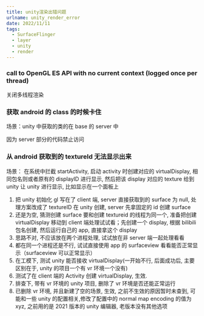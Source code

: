 ```yaml
---
title: unity渲染出错问题
urlname: unity_render_error
date: 2022/11/11
tags:
  - SurfaceFlinger
  - layer
  - unity
  - render
---
```


### call to OpenGL ES API with no current context (logged once per thread)

关闭多线程渲染

### 获取 android 的 class 的时候卡住

场景：unity 中获取的类的在 base 的 server 中

因为 server 部分的代码禁止访问

### 从 android 获取到的 textureId 无法显示出来

场景：
在系统中拦截 startActivity, 启动 activity 时创建对应的 virtualDisplay, 相同包名则或者原有的 displayID 进行显示, 然后把该 display 对应的 texture 给到 unity 让 unity 进行显示, 比如显示在一个面板上

1. 把 unity 初始化 gl 写在了 client 端, server 直接获取到的 surface 为 null, 处理方案改成了 textureID 在 unity 创建, server 先拿固定的 id 创建 surface
2. 还是为空, 猜测创建 surface 要和创建 textureid 的线程为同一个, 准备把创建 virtualDisplay 移动到 client 端处理试试看；先创建一个 display, 根据 bilibili 包名创建, 然后运行自己的 app, 直接拿这个 display
3. 思路不对, 不应该放在两个进程处理, 试试放在非 server 端一起处理看看
4. 都在同一个进程还是不行, 试试直接使用 app 的 surfaceview 看看能否正常显示（surfaceview 可以正常显示）
5. 在工模下, 测试 unity 能否接收 virtualDisplay(一开始不行, 后面成功后, 主要区别在于, unity 的项目一个有 vr 环境一个没有)
6. 测试了在 client 端的 Activity 创建 virtualDisplay, 生效.
7. 排查下, 带有 vr 环境的 unity 项目, 删除了 vr 环境是否还能正常运行
8. 已删除 vr 环境, 并且新建了空的场景, 生效, 之前不生效的原因暂时未查到, 可能和一些 unity 的配置相关,修改了配置中的 normal map encoding 的值为 xyz, 之前用的是 2021 版本的 unity 编辑器, 老版本没有其他选项
